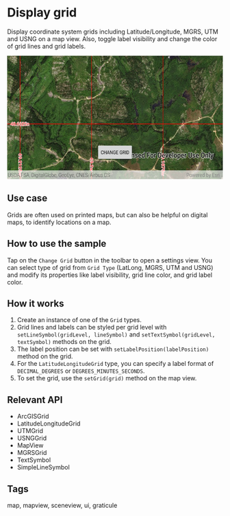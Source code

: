# Display grid

Display coordinate system grids including Latitude/Longitude, MGRS, UTM and USNG on a map view. Also, toggle label visibility and change the color of grid lines and grid labels.

![Image of display grid](display-grid.png)

## Use case

Grids are often used on printed maps, but can also be helpful on digital maps, to identify locations on a map.

## How to use the sample

Tap on the `Change Grid` button in the toolbar to open a settings view. You can select type of grid from `Grid Type` (LatLong, MGRS, UTM and USNG) and modify its properties like label visibility, grid line color, and grid label color.

## How it works

1. Create an instance of one of the `Grid` types.
1. Grid lines and labels can be styled per grid level with `setLineSymbol(gridLevel, lineSymbol)` and `setTextSymbol(gridLevel, textSymbol)` methods on the grid.
1. The label position can be set with `setLabelPosition(labelPosition)` method on the grid.
1. For the `LatitudeLongitudeGrid` type, you can specify a label format of `DECIMAL_DEGREES` or `DEGREES_MINUTES_SECONDS`.
1. To set the grid, use the `setGrid(grid)` method on the map view.

## Relevant API

* ArcGISGrid
* LatitudeLongitudeGrid
* UTMGrid
* USNGGrid
* MapView
* MGRSGrid
* TextSymbol
* SimpleLineSymbol

## Tags

map, mapview, sceneview, ui, graticule
